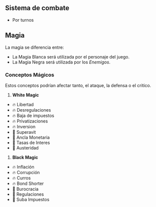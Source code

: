 ## Sistema de combate

- Por turnos

## Magia

La magia se diferencia entre:

- La Magia Blanca será utilizada por el personaje del juego.
- La Magia Negra será utilizada por los _Enemigos_.

### Conceptos Mágicos

Estos conceptos podrían afectar tanto, el ataque, la defensa o el critico.

1. **White Magic**

- 🔥 Libertad
- 🔥 Desregulaciones
- 🔥 Baja de impuestos
- 🔥 Privatizaciones
- 🔥 Inversion
- **🧊** Superavit
- **🧊** Ancla Monetaria
- **🧊** Tasas de Interes
- **🧊** Austeridad

1. **Black Magic**

- 🔥 Inflación
- 🔥 Corrupción
- 🔥 Curros
- 🔥 Bond Shorter
- **🧊** Burocracia
- **🧊** Regulaciones
- **🧊** Suba Impuestos
